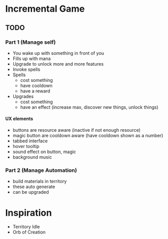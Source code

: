 # Incremental Game

## TODO

### Part 1 (Manage self)

- You wake up with something in front of you
- Fills up with mana
- Upgrade to unlock more and more features
- Invoke spells
- Spells 
  - cost something
  - have cooldown
  - have a reward
- Upgrades
  - cost something
  - have an effect (increase max, discover new things, unlock things)

#### UX elements 

- buttons are resource aware (inactive if not enough resource)
- magic button are cooldown aware (have cooldown shown as a number)
- tabbed interface
- hover tooltip
- sound effect on button, magic
- background music

### Part 2 (Manage Automation)

- build materials in territory
- these auto generate 
- can be upgraded

# Inspiration

- Territory Idle
- Orb of Creation